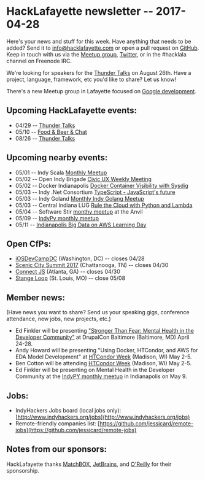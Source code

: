 # HackLafayette newsletter -- 2017-04-28

Here's your news and stuff for this week. Have anything that needs to be added? Send it to info@hacklafayette.com or open a pull request on [GitHub](https://github.com/hacklafayette/newsletter). Keep in touch with us via the [Meetup group](https://www.meetup.com/hacklafayette/), [Twitter](https://twitter.com/hacklafayette), or in the #hacklala channel on Freenode IRC.

We're looking for speakers for the [Thunder Talks](https://www.meetup.com/hacklafayette/events/237527854/) on August 26th. Have a project, language, framework, etc you'd like to share? Let us know!

There's a new Meetup group in Lafayette focused on [Google development](https://www.meetup.com/GDGLafayette/).

## Upcoming HackLafayette events:

* 04/29 -- [Thunder Talks](https://www.meetup.com/hacklafayette/events/237527854/)
* 05/10 -- [Food & Beer & Chat](https://www.meetup.com/hacklafayette/events/239220684/)
* 08/26 -- [Thunder Talks](https://www.meetup.com/hacklafayette/events/239012244/)

## Upcoming nearby events:

* 05/01 -- Indy Scala [Monthly Meetup](https://www.meetup.com/IndyScala/events/239316417/)
* 05/02 -- Open Indy Brigade [Civic UX Weekly Meeting](https://www.meetup.com/Open-Indy-Brigade/events/239167947/)
* 05/02 -- Docker Indianapolis [Docker Container Visibility with Sysdig](https://www.meetup.com/Docker-Indianapolis/events/238249691/)
* 05/03 -- Indy .Net Consortium [TypeScript - JavaScript's future](https://www.meetup.com/Indy-NET-Consortium/events/238437209/)
* 05/03 -- Indy Goland [Monthly Indy Golang Meetup](https://www.meetup.com/Indy-Golang/events/238794080/)
* 05/03 -- Central Indiana LUG [Rule the Cloud with Python and Lambda](https://www.meetup.com/CINLUG/events/238931680/)
* 05/04 -- Software Stir [monthy meetup](https://twitter.com/SoftwareStir) at the Anvil
* 05/09 -- [IndyPy monthly meetup](https://www.meetup.com/indypy/events/231706241/)
* 05/11 -- [Indianapolis Big Data on AWS Learning Day](https://reluscloud.com/events/indianapolis-aws-big-data-event/?utm_medium=email&utm_source=marketo&mkt_tok=eyJpIjoiTUdZMVpUQmxaVGc1TlRZMyIsInQiOiJCRFhaWEYwckNHRU51R25ycHo4RGdRYmpNT1NseWZ5aE4ySGhSNFN6eGlsY0FPN3ljVzk1a3NON0IxemJEbXZ1WlV2eStYNG4xeENjNEZYc1dHRlFKSXB5Q0ZDeWtSTnFFRytRUEVoMGRJcnFzMEZ2eGF2VVwvalBzWTI4N0dmbHUifQ%3D%3D)


## Open CfPs:
* [iOSDevCampDC](http://iosdevcampdc.com/) (Washington, DC) -- closes 04/28
* [Scenic City Summit 2017](https://www.papercall.io/sceniccitysummit2017) (Chattanooga, TN) -- closes 04/30
* [Connect JS](http://connect-js.com/cfp.html) (Atlanta, GA) -- closes 04/30
* [Stange Loop](http://thestrangeloop.com/cfp.html) (St. Louis, MO) -- close 05/08

## Member news:
(Have news you want to share? Send us your speaking gigs, conference attendance, new jobs, new projects, etc.)
* Ed Finkler will be presenting ["Stronger Than Fear: Mental Health in the Developer Community"](http://blog.osmihelp.org/post/157824606617/just-announced-osmi-founder-ed-finkler-will-be) at DrupalCon Baltimore (Baltimore, MD) April 24-28.
* Andy Howard will be presenting "Using Docker, HTCondor, and AWS for EDA Model Development" at [HTCondor Week](http://research.cs.wisc.edu/htcondor/HTCondorWeek2017/) (Madison, WI) May 2-5.
* Ben Cotton will be attending [HTCondor Week](http://research.cs.wisc.edu/htcondor/HTCondorWeek2017/) (Madison, WI) May 2-5.
* Ed Finkler will be presenting on Mental Health in the Developer Community at the [IndyPY monthly meetup](https://www.meetup.com/indypy/events/231706241/) in Indianapolis on May 9.

## Jobs:
* IndyHackers Jobs board (local jobs only): [http://www.indyhackers.org/jobs](http://www.indyhackers.org/jobs)
* Remote-friendly companies list: [https://github.com/jessicard/remote-jobs](https://github.com/jessicard/remote-jobs)

## Notes from our sponsors:

HackLafayette thanks [MatchBOX](http://matchboxstudio.org/), [JetBrains](https://www.jetbrains.com/), and [O'Reilly](http://www.oreilly.com/) for their sponsorship.
